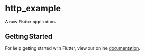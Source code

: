 # http_example

A new Flutter application.

## Getting Started

For help getting started with Flutter, view our online
[documentation](https://flutter.io/).
